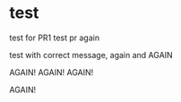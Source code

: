 # test

test for PR1
test pr again

test with correct message, again and AGAIN

AGAIN! AGAIN! AGAIN!

AGAIN!
